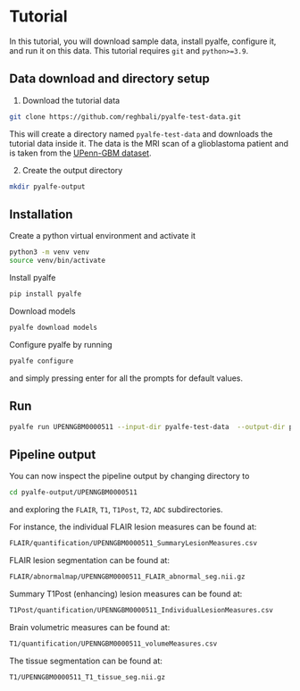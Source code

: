 # Tutorial

In this tutorial, you will download sample data, install pyalfe, configure it, and run it on this data.
This tutorial requires `git` and `python>=3.9`.

## Data download and directory setup

1. Download the tutorial data
```bash
git clone https://github.com/reghbali/pyalfe-test-data.git
```
This will create a directory named `pyalfe-test-data` and downloads the tutorial
data inside it. The data is the MRI scan of a glioblastoma patient and is
taken from the [UPenn-GBM dataset](https://www.nature.com/articles/s41597-022-01560-7).

2. Create the output directory
```bash
mkdir pyalfe-output
```

## Installation

Create a python virtual environment and activate it
```bash
python3 -m venv venv
source venv/bin/activate
```

Install pyalfe
```bash
pip install pyalfe
```

Download models
```bash
pyalfe download models
```

Configure pyalfe by running
```bash
pyalfe configure
```
and simply pressing enter for all the prompts for default values.

## Run
```bash
pyalfe run UPENNGBM0000511 --input-dir pyalfe-test-data  --output-dir pyalfe-output
```

## Pipeline output
You can now inspect the pipeline output by changing directory to

```bash
cd pyalfe-output/UPENNGBM0000511
```
and exploring the `FLAIR`, `T1`, `T1Post`, `T2`, `ADC` subdirectories.

For instance, the individual FLAIR lesion measures can be found at:
```bash
FLAIR/quantification/UPENNGBM0000511_SummaryLesionMeasures.csv
```

FLAIR lesion segmentation can be found at:
```bash
FLAIR/abnormalmap/UPENNGBM0000511_FLAIR_abnormal_seg.nii.gz
```

Summary T1Post (enhancing) lesion measures can be found at:
```bash
T1Post/quantification/UPENNGBM0000511_IndividualLesionMeasures.csv
```

Brain volumetric measures can be found at:
```bash
T1/quantification/UPENNGBM0000511_volumeMeasures.csv
```

The tissue segmentation can be found at:
```bash
T1/UPENNGBM0000511_T1_tissue_seg.nii.gz
```
